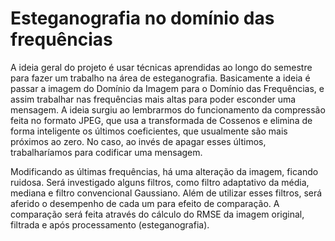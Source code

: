 # Esteganografia no domínio das frequências


A ideia geral do projeto é usar técnicas aprendidas ao longo do semestre para fazer um trabalho na área de esteganografia. Basicamente a ideia é passar a imagem do Domínio da Imagem para o Domínio das Frequências, e assim trabalhar nas frequências mais altas para poder esconder uma mensagem. A ideia surgiu ao lembrarmos do funcionamento da compressão feita no formato JPEG, que usa a transformada de Cossenos e elimina de forma inteligente os últimos coeficientes, que usualmente são mais próximos ao zero. No caso, ao invés de apagar esses últimos, trabalharíamos para codificar uma mensagem.

Modificando as últimas frequências, há uma alteração da imagem, ficando ruidosa. Será investigado alguns filtros, como filtro adaptativo da média, mediana e filtro convencional Gaussiano. Além de utilizar esses filtros, será aferido o desempenho de cada um para efeito de comparação. A comparação será feita através do cálculo do RMSE da imagem original, filtrada e após processamento (esteganografia).
